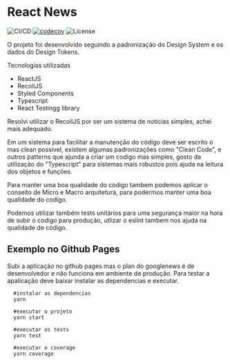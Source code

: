 # React News

![CI/CD](https://github.com/dyarleniber/react-workflow-gh-actions/workflows/CI/CD/badge.svg)
[![codecov](https://codecov.io/gh/thomazot/react-news/branch/master/graph/badge.svg)](https://codecov.io/gh/thomazot/react-news)
![License](https://img.shields.io/github/license/dyarleniber/react-workflow-gh-actions)

O projeto foi desenvolvido seguindo a padronização do Design System e os dados do Design Tokens.

Tecnologias utilizadas

- ReactJS
- RecoilJS
- Styled Components
- Typescript
- React Testingg library

Resolvi utilizar o RecoilJS por ser um sistema de noticias simples, achei mais adequado.

Em um sistema para facilitar a manutenção do código deve ser escrito o mas clean possivel, existem algumas padronizações como
"Clean Code", e outros patterns que ajunda a criar um codigo mas simples, gosto da utilização do "Typescript" para sistemas mais robustos pois
ajuda na leitura dos objetos e funções.

Para manter uma boa qualidade do codigo tambem podemos aplicar o conseito de Micro e Macro arquitetura, para podermos manter uma boa qualidade do codigo.

Podemos utilizar também tests unitários para uma segurança maior na hora de subir o codigo para produção, utlizar o eslint tambem nos ajuda na qualidade de código.

## Exemplo no Github Pages

Subi a aplicação no github pages mas o plan do googlenews é de desenvolvedor e não funciona em ambiente de produção.
Para testar a apalicação deve baixar instalar as dependencias e executar.

```
  #instalar as dependencias
  yarn

  #executar o projeto
  yarn start

  #executar os tests
  yarn test

  #executar o coverage
  yarn coverage
```
